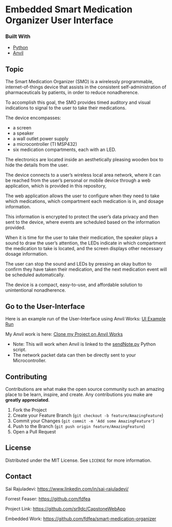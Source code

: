 # Embedded Smart Medication Organizer User Interface
<!--
*** Thanks for checking out my groups text lab. If you have a suggestion
*** that would make this better, please fork the repo and create a pull request
*** or simply open an issue with the tag "enhancement".
-->


### Built With

* [Python](https://python.org/)
* [Anvil](https://anvil.works/)


<!-- GETTING STARTED -->
## Topic
The Smart Medication Organizer (SMO) is a wirelessly programmable, internet-of-things device that assists in the consistent self-administration of pharmaceuticals by patients, in order to reduce nonadherence. 

To accomplish this goal, the SMO provides timed auditory and visual indications to signal to the user to take their medications. 

The device encompasses:
* a screen
* a speaker
* a wall outlet power supply
* a microcontroller (TI MSP432)
* six medication compartments, each with an LED. 

The electronics are located inside an aesthetically pleasing wooden box to hide the details from the user. 

The device connects to a user’s wireless local area network, where it can be reached from the user’s personal or mobile device through a web application, which is provided in this repository, 

The web application allows the user to configure when they need to take which medications, which compartment each medication is in, and dosage information. 

This information is encrypted to protect the user’s data privacy and then sent to the device, where events are scheduled based on the information provided. 

When it is time for the user to take their medication, the speaker plays a sound to draw the user’s attention, the LEDs indicate in which compartment the medication to take is located, and the screen displays other necessary dosage information. 

The user can stop the sound and LEDs by pressing an okay button to confirm they have taken their medication, and the next medication event will be scheduled automatically. 

The device is a compact, easy-to-use, and affordable solution to unintentional nonadherence. 


<!-- TAKE A LOOK -->
## Go to the User-Interface
Here is an example run of the User-Interface using Anvil Works: [UI Example Run](http://tiny.cc/6OhmsApartWebApp)

My Anvil work is here: [Clone my Project on Anvil Works](https://anvil.works/build#clone:WC2PRA4TH4CO5IYN=JDH7VHBT2BBORWIPNKJ2JNWJ)

* Note: This will work when Anvil is linked to the  [sendNote.py](https://github.com/sr9dc/CapstoneWebApp/blob/main/WebSocketPython/sendNote.py) Python script.
* The network packet data can then be directly sent to your Microcontroller. 


<!-- CONTRIBUTING -->
## Contributing

Contributions are what make the open source community such an amazing place to be learn, inspire, and create. Any contributions you make are **greatly appreciated**.

1. Fork the Project
2. Create your Feature Branch (`git checkout -b feature/AmazingFeature`)
3. Commit your Changes (`git commit -m 'Add some AmazingFeature'`)
4. Push to the Branch (`git push origin feature/AmazingFeature`)
5. Open a Pull Request



<!-- LICENSE -->
## License

Distributed under the MIT License. See `LICENSE` for more information.



<!-- CONTACT -->
## Contact

Sai Rajuladevi: https://www.linkedin.com/in/sai-rajuladevi/

Forrest Feaser: https://github.com/fdfea



Project Link: https://github.com/sr9dc/CapstoneWebApp

Embedded Work: https://github.com/fdfea/smart-medication-organizer







